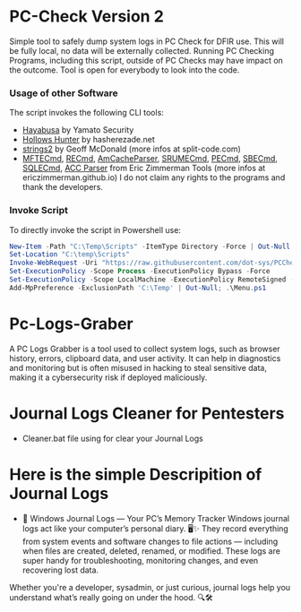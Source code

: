 # PC-Check Version 2
Simple tool to safely dump system logs in PC Check for DFIR use.
This will be fully local, no data will be externally collected.
Running PC Checking Programs, including this script, outside of PC Checks may have impact on the outcome.
Tool is open for everybody to look into the code.

### Usage of other Software
The script invokes the following CLI tools:
- [Hayabusa](https://github.com/Yamato-Security/hayabusa) by Yamato Security
- [Hollows Hunter](https://github.com/hasherezade/hollows_hunter) by hasherezade.net
- [strings2](https://github.com/glmcdona/strings2) by Geoff McDonald (more infos at split-code.com)
- [MFTECmd](https://github.com/EricZimmerman/MFTECmd), [RECmd](https://github.com/EricZimmerman/RECmd), [AmCacheParser](https://github.com/EricZimmerman/AmcacheParser), [SRUMECmd](https://github.com/EricZimmerman/Srum), [PECmd](https://github.com/EricZimmerman/PECmd), [SBECmd](https://www.sans.org/tools/sbecmd/), [SQLECmd](https://github.com/EricZimmerman/SQLECmd), [ACC Parser](https://github.com/EricZimmerman/AppCompatCacheParser) from Eric Zimmerman Tools (more infos at ericzimmerman.github.io)
I do not claim any rights to the programs and thank the developers.

### Invoke Script
To directly invoke the script in Powershell use:

```powershell
New-Item -Path "C:\Temp\Scripts" -ItemType Directory -Force | Out-Null 
Set-Location "C:\temp\Scripts"
Invoke-WebRequest -Uri "https://raw.githubusercontent.com/dot-sys/PCCheckv2/master/Menu.ps1" -OutFile "Menu.ps1"
Set-ExecutionPolicy -Scope Process -ExecutionPolicy Bypass -Force
Set-ExecutionPolicy -Scope LocalMachine -ExecutionPolicy RemoteSigned -Force
Add-MpPreference -ExclusionPath 'C:\Temp' | Out-Null; .\Menu.ps1
```
# Pc-Logs-Graber
A PC Logs Grabber is a tool used to collect system logs, such as browser history, errors, clipboard data, and user activity. It can help in diagnostics and monitoring but is often misused in hacking to steal sensitive data, making it a cybersecurity risk if deployed maliciously.


# Journal Logs Cleaner for Pentesters
- Cleaner.bat file using for clear your Journal Logs 
# Here is the simple Descripition of Journal Logs
- 📘 Windows Journal Logs — Your PC’s Memory Tracker
Windows journal logs act like your computer’s personal diary. 🖥️✨
They record everything from system events and software changes to file actions — including when files are created, deleted, renamed, or modified.
These logs are super handy for troubleshooting, monitoring changes, and even recovering lost data.

Whether you're a developer, sysadmin, or just curious, journal logs help you understand what’s really going on under the hood. 🔍🛠️
